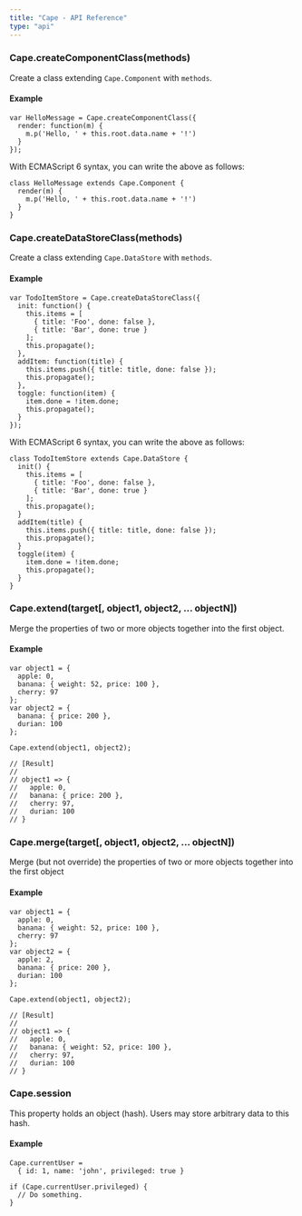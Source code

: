 ```yaml
---
title: "Cape - API Reference"
type: "api"
---
```


<a class="anchor" id="create-component-class"></a>
### Cape.createComponentClass(methods)

Create a class extending `Cape.Component` with `methods`.


#### Example

```
var HelloMessage = Cape.createComponentClass({
  render: function(m) {
    m.p('Hello, ' + this.root.data.name + '!')
  }
});
```

With ECMAScript 6 syntax, you can write the above as follows:

```
class HelloMessage extends Cape.Component {
  render(m) {
    m.p('Hello, ' + this.root.data.name + '!')
  }
}
```

<a class="anchor" id="create-component-class"></a>
### Cape.createDataStoreClass(methods)

Create a class extending `Cape.DataStore` with `methods`.


#### Example

```
var TodoItemStore = Cape.createDataStoreClass({
  init: function() {
    this.items = [
      { title: 'Foo', done: false },
      { title: 'Bar', done: true }
    ];
    this.propagate();
  },
  addItem: function(title) {
    this.items.push({ title: title, done: false });
    this.propagate();
  },
  toggle: function(item) {
    item.done = !item.done;
    this.propagate();
  }
});
```

With ECMAScript 6 syntax, you can write the above as follows:

```
class TodoItemStore extends Cape.DataStore {
  init() {
    this.items = [
      { title: 'Foo', done: false },
      { title: 'Bar', done: true }
    ];
    this.propagate();
  }
  addItem(title) {
    this.items.push({ title: title, done: false });
    this.propagate();
  }
  toggle(item) {
    item.done = !item.done;
    this.propagate();
  }
}
```

<a class="anchor" id="extend"></a>
### Cape.extend(target[, object1, object2, ... objectN])

Merge the properties of two or more objects together into the first object.

#### Example

```
var object1 = {
  apple: 0,
  banana: { weight: 52, price: 100 },
  cherry: 97
};
var object2 = {
  banana: { price: 200 },
  durian: 100
};

Cape.extend(object1, object2);

// [Result]
//
// object1 => {
//   apple: 0,
//   banana: { price: 200 },
//   cherry: 97,
//   durian: 100
// }
```

<a class="anchor" id="merge"></a>
### Cape.merge(target[, object1, object2, ... objectN])

Merge (but not override) the properties of two or more objects together
into the first object

#### Example

```
var object1 = {
  apple: 0,
  banana: { weight: 52, price: 100 },
  cherry: 97
};
var object2 = {
  apple: 2,
  banana: { price: 200 },
  durian: 100
};

Cape.extend(object1, object2);

// [Result]
//
// object1 => {
//   apple: 0,
//   banana: { weight: 52, price: 100 },
//   cherry: 97,
//   durian: 100
// }
```

<a class="anchor" id="session"></a>
### Cape.session

This property holds an object (hash). Users may store arbitrary data to this hash.

#### Example

```
Cape.currentUser =
  { id: 1, name: 'john', privileged: true }

if (Cape.currentUser.privileged) {
  // Do something.
}
```
